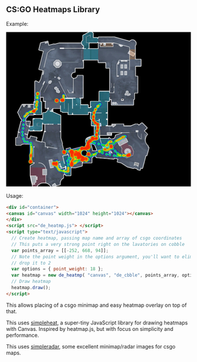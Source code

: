 CS:GO Heatmaps Library
----------------------

Example:

![ScreenShot Example](screenshot_cropped.png)


Usage:

```html
<div id="container">
<canvas id="canvas" width="1024" height="1024"></canvas>
</div>
<script src="de_heatmp.js"> </script>
<script type="text/javascript">
  // Create heatmap, passing map name and array of csgo coordinates
  // This puts a very strong point right on the lavatories on cobble
  var points_array = [[-252, 668, 94]];
  // Note the point weight in the options argument, you'll want to eliminate this or
  // drop it to 2
  var options = { point_weight: 18 };
  var heatmap = new de_heatmp( "canvas", "de_cbble", points_array, options );
  // Draw heatmap
  heatmap.draw();
</script>
```



This allows placing of a csgo minimap and easy heatmap overlay on top of that.


This uses [simpleheat](https://github.com/mourner/simpleheat), a super-tiny JavaScript library for drawing heatmaps with Canvas. Inspired by heatmap.js, but with focus on simplicity and performance.

This uses [simpleradar](http://www.simpleradar.com/), some excellent minimap/radar images for csgo maps.
